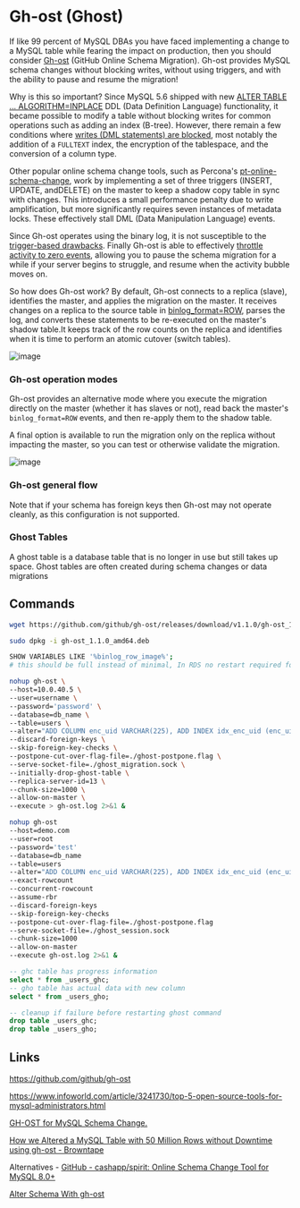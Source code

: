 # Gh-ost (Ghost)

If like 99 percent of MySQL DBAs you have faced implementing a change to a MySQL table while fearing the impact on production, then you should consider [Gh-ost](https://github.com/github/gh-ost) (GitHub Online Schema Migration). Gh-ost provides MySQL schema changes without blocking writes, without using triggers, and with the ability to pause and resume the migration!

Why is this so important? Since MySQL 5.6 shipped with new [ALTER TABLE ... ALGORITHM=INPLACE](https://dev.mysql.com/doc/refman/5.6/en/alter-table.html) DDL (Data Definition Language) functionality, it became possible to modify a table without blocking writes for common operations such as adding an index (B-tree). However, there remain a few conditions where [writes (DML statements) are blocked](https://dev.mysql.com/doc/refman/5.7/en/innodb-create-index-overview.html#innodb-online-ddl-summary-grid), most notably the addition of a `FULLTEXT` index, the encryption of the tablespace, and the conversion of a column type.

Other popular online schema change tools, such as Percona's [pt-online-schema-change](https://www.percona.com/doc/percona-toolkit/LATEST/pt-online-schema-change.html), work by implementing a set of three triggers (INSERT, UPDATE, andDELETE) on the master to keep a shadow copy table in sync with changes. This introduces a small performance penalty due to write amplification, but more significantly requires seven instances of metadata locks. These effectively stall DML (Data Manipulation Language) events.

Since Gh-ost operates using the binary log, it is not susceptible to the [trigger-based drawbacks](https://github.com/github/gh-ost/blob/master/doc/why-triggerless). Finally Gh-ost is able to effectively [throttle activity to zero events](https://github.com/github/gh-ost/blob/master/doc/interactive-commands#examples), allowing you to pause the schema migration for a while if your server begins to struggle, and resume when the activity bubble moves on.

So how does Gh-ost work? By default, Gh-ost connects to a replica (slave), identifies the master, and applies the migration on the master. It receives changes on a replica to the source table in [binlog_format=ROW](https://dev.mysql.com/doc/en/binary-log-setting.html), parses the log, and converts these statements to be re-executed on the master's shadow table.It keeps track of the row counts on the replica and identifies when it is time to perform an atomic cutover (switch tables).

![image](../../../media/MySQL_SQL-MySQL-Tools-image1.jpg)

### Gh-ost operation modes

Gh-ost provides an alternative mode where you execute the migration directly on the master (whether it has slaves or not), read back the master's `binlog_format=ROW` events, and then re-apply them to the shadow table.

A final option is available to run the migration only on the replica without impacting the master, so you can test or otherwise validate the migration.

![image](../../../media/MySQL_SQL-MySQL-Tools-image2.jpg)

### Gh-ost general flow

Note that if your schema has foreign keys then Gh-ost may not operate cleanly, as this configuration is not supported.

### Ghost Tables

A ghost table is a database table that is no longer in use but still takes up space. Ghost tables are often created during schema changes or data migrations

## Commands

```bash
wget https://github.com/github/gh-ost/releases/download/v1.1.0/gh-ost_1.1.0_amd64.deb

sudo dpkg -i gh-ost_1.1.0_amd64.deb

SHOW VARIABLES LIKE '%binlog_row_image%';
# this should be full instead of minimal, In RDS no restart required for this change, it's a dynamic variable
```

```bash
nohup gh-ost \
--host=10.0.40.5 \
--user=username \
--password='password' \
--database=db_name \
--table=users \
--alter="ADD COLUMN enc_uid VARCHAR(225), ADD INDEX idx_enc_uid (enc_uid)" \
--discard-foreign-keys \
--skip-foreign-key-checks \
--postpone-cut-over-flag-file=./ghost-postpone.flag \
--serve-socket-file=./ghost_migration.sock \
--initially-drop-ghost-table \
--replica-server-id=13 \
--chunk-size=1000 \
--allow-on-master \
--execute > gh-ost.log 2>&1 &

nohup gh-ost
--host=demo.com
--user=root
--password='test'
--database=db_name
--table=users
--alter="ADD COLUMN enc_uid VARCHAR(225), ADD INDEX idx_enc_uid (enc_uid)"
--exact-rowcount
--concurrent-rowcount
--assume-rbr
--discard-foreign-keys
--skip-foreign-key-checks
--postpone-cut-over-flag-file=./ghost-postpone.flag
--serve-socket-file=./ghost_session.sock
--chunk-size=1000
--allow-on-master
--execute gh-ost.log 2>&1 &
```

```sql
-- ghc table has progress information
select * from _users_ghc;
-- gho table has actual data with new column
select * from _users_gho;

-- cleanup if failure before restarting ghost command
drop table _users_ghc;
drop table _users_gho;
```

## Links

https://github.com/github/gh-ost

https://www.infoworld.com/article/3241730/top-5-open-source-tools-for-mysql-administrators.html

[GH-OST for MySQL Schema Change.](https://www.mydbops.com/blog/gh-ost-for-mysql-schema-change)

[How we Altered a MySQL Table with 50 Million Rows without Downtime using gh-ost - Browntape](https://browntape.com/how-we-altered-a-mysql-table-with-50m-rows-without-downtime-with-gh-ost/)

Alternatives - [GitHub - cashapp/spirit: Online Schema Change Tool for MySQL 8.0+](https://github.com/cashapp/spirit)

[Alter Schema With gh-ost](https://dnisha.github.io/mynotes/Production-grade-MYSQL-DBA/Alter-Schema-With-gh-ost)
